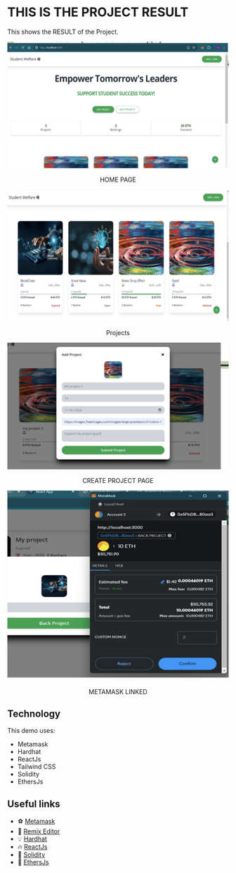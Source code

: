 # THIS IS THE PROJECT RESULT

This shows the RESULT of the Project.

![crowdfunding-using-blockchain-project](./screenshots/1.png)
<center><figcaption>HOME PAGE</figcaption></center>

![crowdfunding-using-blockchain-project](./screenshots/2.png)
<center><figcaption> Projects</figcaption></center>

![crowdfunding-using-blockchain-project](./screenshots/3.png)
<center><figcaption> CREATE PROJECT PAGE</figcaption></center>

![crowdfunding-using-blockchain-project](./screenshots/4.png)
<center><figcaption> METAMASK LINKED</figcaption></center>

## Technology

This demo uses:

- Metamask
- Hardhat
- ReactJs
- Tailwind CSS
- Solidity
- EthersJs



## Useful links
- ⚽ [Metamask](https://metamask.io/)
- 🚀 [Remix Editor](https://remix.ethereum.org/)
- 💡 [Hardhat](https://hardhat.org/)
- 🔥 [ReactJs](https://reactjs.org/)
- 🐻 [Solidity](https://soliditylang.org/)
- 👀 [EthersJs](https://docs.ethers.io/v5/)
